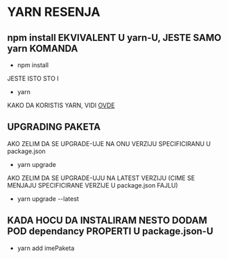 # YARN RESENJA

## npm install EKVIVALENT U yarn-U, JESTE SAMO yarn KOMANDA

- npm install

JESTE ISTO STO I

- yarn

KAKO DA KORISTIS YARN, VIDI [OVDE](https://yarnpkg.com/en/docs/usage)

## UPGRADING PAKETA

AKO ZELIM DA SE UPGRADE-UJE NA ONU VERZIJU SPECIFICIRANU U package.json

- yarn upgrade

AKO ZELIM DA SE UPGRADE-UJU NA LATEST VERZIJU (CIME SE MENJAJU SPECIFICIRANE VERZIJE U package.json FAJLU)

- yarn upgrade --latest

## KADA HOCU DA INSTALIRAM NESTO DODAM POD dependancy PROPERTI U package.json-U

- yarn add imePaketa
